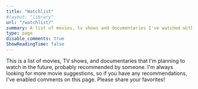 ```yaml
---
title: "Watchlist"
#layout: "library"
url: "/watchlist/"
summary: A list of movies, tv shows and documentaries I've watched with my ratings and opinions.
type: page
disable_comments: true
ShowReadingTime: false
---
```


This is a  list of movies, TV shows, and documentaries that I'm planning to watch in the future, probably recommended by someone. I'm always looking for more movie suggestions, so if you have any recommendations, I've enabled comments on this page. Please share your favorites!